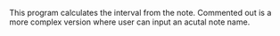 This program calculates the interval from the note. Commented out is a more complex version where user can input an acutal note name.